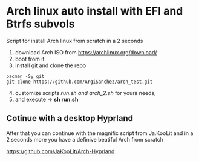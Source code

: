 # Arch linux auto install with EFI and Btrfs subvols
Script for install Arch linux from scratch in a 2 seconds

1) download Arch ISO from https://archlinux.org/download/ 
2) boot from it
3) install git and clone the repo

```
pacman -Sy git
git clone https://github.com/ArgiSanchez/arch_test.git
```

4) customize scripts *run.sh and arch_2.sh* for yours needs,
5) and execute -> **sh run.sh**


## Cotinue with a desktop Hyprland
After that you can continue with the magnific script from Ja.KooLit
and in a 2 seconds more you have a definive beatiful Arch from scratch

https://github.com/JaKooLit/Arch-Hyprland
